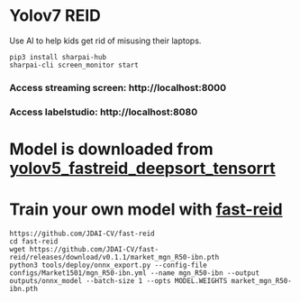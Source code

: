 # Yolov7 REID

Use AI to help kids get rid of misusing their laptops.


```
pip3 install sharpai-hub
sharpai-cli screen_monitor start
```

### Access streaming screen: http://localhost:8000
### Access labelstudio: http://localhost:8080

# Model is downloaded from [yolov5_fastreid_deepsort_tensorrt](https://github.com/linghu8812/yolov5_fastreid_deepsort_tensorrt)
# Train your own model with [fast-reid](https://github.com/JDAI-CV/fast-reid)

```
https://github.com/JDAI-CV/fast-reid
cd fast-reid
wget https://github.com/JDAI-CV/fast-reid/releases/download/v0.1.1/market_mgn_R50-ibn.pth
python3 tools/deploy/onnx_export.py --config-file configs/Market1501/mgn_R50-ibn.yml --name mgn_R50-ibn --output outputs/onnx_model --batch-size 1 --opts MODEL.WEIGHTS market_mgn_R50-ibn.pth
```